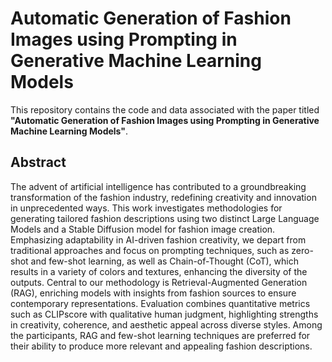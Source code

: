 # Automatic Generation of Fashion Images using Prompting in Generative Machine Learning Models

This repository contains the code and data associated with the paper titled **"Automatic Generation of Fashion Images using Prompting in Generative Machine Learning Models"**.

## Abstract

The advent of artificial intelligence has contributed to a groundbreaking transformation of the fashion industry, redefining creativity and innovation in unprecedented ways. This work investigates methodologies for generating tailored fashion descriptions using two distinct Large Language Models and a Stable Diffusion model for fashion image creation. Emphasizing adaptability in AI-driven fashion creativity, we depart from traditional approaches and focus on prompting techniques, such as zero-shot and few-shot learning, as well as Chain-of-Thought (CoT), which results in a variety of colors and textures, enhancing the diversity of the outputs. Central to our methodology is Retrieval-Augmented Generation (RAG), enriching models with insights from fashion sources to ensure contemporary representations. Evaluation combines quantitative metrics such as CLIPscore with qualitative human judgment, highlighting strengths in creativity, coherence, and aesthetic appeal across diverse styles. Among the participants, RAG and few-shot learning techniques are preferred for their ability to produce more relevant and appealing fashion descriptions.

